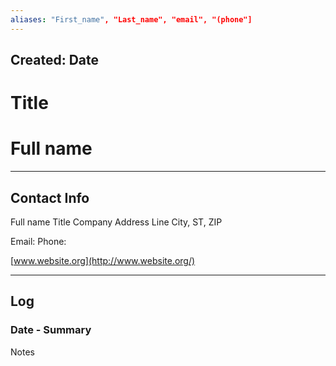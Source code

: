 ```yaml
---
aliases: "First_name", "Last_name", "email", "(phone"]
---
```

## Created:  Date

# Title

# Full name

---

## Contact Info

Full name
Title
Company
Address Line
City, ST, ZIP

Email: 
Phone: 

[www.website.org](http://www.website.org/)

---

## Log
### Date - Summary

Notes